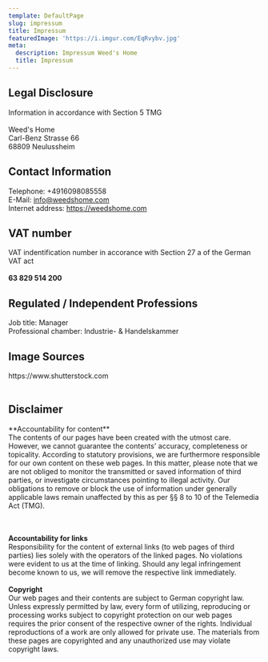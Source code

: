 ```yaml
---
template: DefaultPage
slug: impressum
title: Impressum
featuredImage: 'https://i.imgur.com/EqRvybv.jpg'
meta:
  description: Impressum Weed's Home
  title: Impressum
---
```

<h2>Legal Disclosure</h2>
Information in accordance with Section 5 TMG
<br><br>Weed's Home<br>Carl-Benz Strasse 66<br>68809 Neulussheim<br>
<h2>Contact Information</h2>
Telephone: +4916098085558<br>E-Mail: <a href="mailto:info@weedshome.com">info@weedshome.com</a><br>Internet address: <a href="https://weedshome.com" target="_blank">https://weedshome.com</a><br>
<h2>VAT number</h2>

VAT indentification number in accorance with Section 27 a of the German VAT act<br><br>
**63 829 514 200**<br>

<h2>Regulated / Independent Professions</h2>
Job title: Manager<br>Professional chamber: Industrie- & Handelskammer<br>
<h2>Image Sources</h2>
https://www.shutterstock.com<br><br>
<h2>Disclaimer</h2>**Accountability for content**<br>
The contents of our pages have been created with the utmost care. However, we cannot guarantee the contents'
accuracy, completeness or topicality. According to statutory provisions, we are furthermore responsible for 
our own content on these web pages. In this matter, please note that we are not obliged to monitor 
the transmitted or saved information of third parties, or investigate circumstances pointing to illegal activity. 
Our obligations to remove or block the use of information under generally applicable laws remain unaffected by this as per 
§§ 8 to 10 of the Telemedia Act (TMG).

<br><br>**Accountability for links**<br>
Responsibility for the content of 
external links (to web pages of third parties) lies solely with the operators of the linked pages. No violations were 
evident to us at the time of linking. Should any legal infringement become known to us, we will remove the respective 
link immediately.<br><br>**Copyright**<br> Our web pages and their contents are subject to German copyright law. Unless 
expressly permitted by law, every form of utilizing, reproducing or processing 
works subject to copyright protection on our web pages requires the prior consent of the respective owner of the rights. 
Individual reproductions of a work are only allowed for private use. 
The materials from these pages are copyrighted and any unauthorized use may violate copyright laws.
